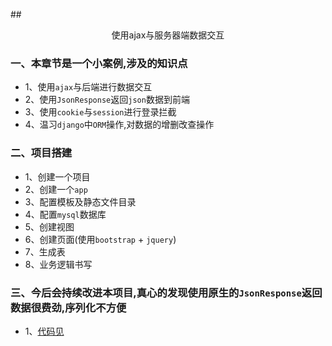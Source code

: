 ##<center>使用ajax与服务器端数据交互</center>

### 一、本章节是一个小案例,涉及的知识点
* 1、使用`ajax`与后端进行数据交互
* 2、使用`JsonResponse`返回`json`数据到前端
* 3、使用`cookie`与`session`进行登录拦截
* 4、温习`django`中`ORM`操作,对数据的增删改查操作

### 二、项目搭建

* 1、创建一个项目
* 2、创建一个`app`
* 3、配置模板及静态文件目录
* 4、配置`mysql`数据库
* 5、创建视图
* 6、创建页面(使用`bootstrap` + `jquery`)
* 7、生成表
* 8、业务逻辑书写

### 三、今后会持续改进本项目,真心的发现使用原生的`JsonResponse`返回数据很费劲,序列化不方便
* 1、[代码见](https://gitee.com/jingzhuqing_admin/login_pro)